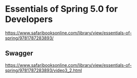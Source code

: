 # Essentials of Spring 5.0 for Developers

https://www.safaribooksonline.com/library/view/essentials-of-spring/9781787283893/

## Swagger

https://www.safaribooksonline.com/library/view/essentials-of-spring/9781787283893/video3_2.html
